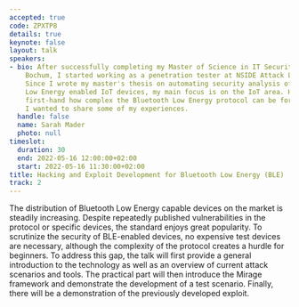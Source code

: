 ```yaml
---
accepted: true
code: ZPXTP8
details: true
keynote: false
layout: talk
speakers:
- bio: After successfully completing my Master of Science in IT Security at the Ruhr-Universität
    Bochum, I started working as a penetration tester at NSIDE Attack Logic in Munich.
    Since I wrote my master's thesis on automating security analysis of Bluetooth
    Low Energy enabled IoT devices, my main focus is on the IoT area. Having experienced
    first-hand how complex the Bluetooth Low Energy protocol can be for beginners,
    I wanted to share some of my experiences.
  handle: false
  name: Sarah Mader
  photo: null
timeslot:
  duration: 30
  end: 2022-05-16 12:00:00+02:00
  start: 2022-05-16 11:30:00+02:00
title: Hacking and Exploit Development for Bluetooth Low Energy (BLE)
track: 2
---
```


The distribution of Bluetooth Low Energy capable devices on the market is steadily increasing.
Despite repeatedly published vulnerabilities in the protocol or specific devices, the standard enjoys great popularity.
To scrutinize the security of BLE-enabled devices, no expensive test devices are necessary, although the complexity of the protocol creates a hurdle for beginners.
To address this gap, the talk will first provide a general introduction to the technology as well as an overview of current attack scenarios and tools.
The practical part will then introduce the Mirage framework and demonstrate the development of a test scenario.
Finally, there will be a demonstration of the previously developed exploit.